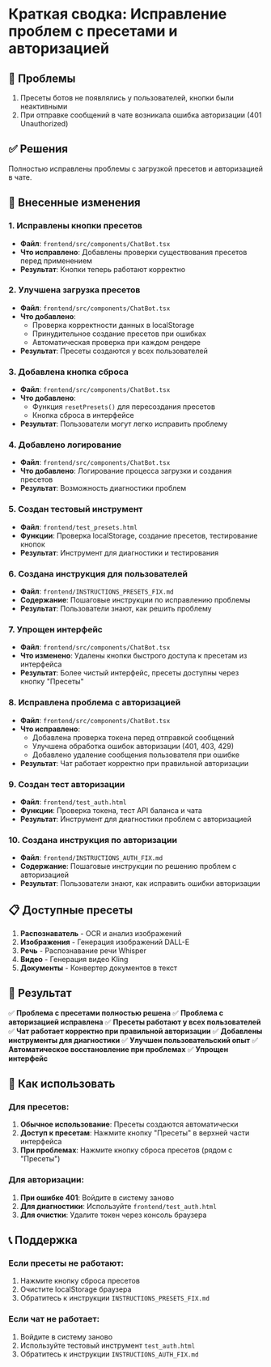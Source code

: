 # Краткая сводка: Исправление проблем с пресетами и авторизацией

## 🎯 Проблемы
1. Пресеты ботов не появлялись у пользователей, кнопки были неактивными
2. При отправке сообщений в чате возникала ошибка авторизации (401 Unauthorized)

## ✅ Решения
Полностью исправлены проблемы с загрузкой пресетов и авторизацией в чате.

## 🔧 Внесенные изменения

### 1. Исправлены кнопки пресетов
- **Файл**: `frontend/src/components/ChatBot.tsx`
- **Что исправлено**: Добавлены проверки существования пресетов перед применением
- **Результат**: Кнопки теперь работают корректно

### 2. Улучшена загрузка пресетов
- **Файл**: `frontend/src/components/ChatBot.tsx`
- **Что добавлено**: 
  - Проверка корректности данных в localStorage
  - Принудительное создание пресетов при ошибках
  - Автоматическая проверка при каждом рендере
- **Результат**: Пресеты создаются у всех пользователей

### 3. Добавлена кнопка сброса
- **Файл**: `frontend/src/components/ChatBot.tsx`
- **Что добавлено**: 
  - Функция `resetPresets()` для пересоздания пресетов
  - Кнопка сброса в интерфейсе
- **Результат**: Пользователи могут легко исправить проблему

### 4. Добавлено логирование
- **Файл**: `frontend/src/components/ChatBot.tsx`
- **Что добавлено**: Логирование процесса загрузки и создания пресетов
- **Результат**: Возможность диагностики проблем

### 5. Создан тестовый инструмент
- **Файл**: `frontend/test_presets.html`
- **Функции**: Проверка localStorage, создание пресетов, тестирование кнопок
- **Результат**: Инструмент для диагностики и тестирования

### 6. Создана инструкция для пользователей
- **Файл**: `frontend/INSTRUCTIONS_PRESETS_FIX.md`
- **Содержание**: Пошаговые инструкции по исправлению проблемы
- **Результат**: Пользователи знают, как решить проблему

### 7. Упрощен интерфейс
- **Файл**: `frontend/src/components/ChatBot.tsx`
- **Что изменено**: Удалены кнопки быстрого доступа к пресетам из интерфейса
- **Результат**: Более чистый интерфейс, пресеты доступны через кнопку "Пресеты"

### 8. Исправлена проблема с авторизацией
- **Файл**: `frontend/src/components/ChatBot.tsx`
- **Что исправлено**: 
  - Добавлена проверка токена перед отправкой сообщений
  - Улучшена обработка ошибок авторизации (401, 403, 429)
  - Добавлено удаление сообщения пользователя при ошибке
- **Результат**: Чат работает корректно при правильной авторизации

### 9. Создан тест авторизации
- **Файл**: `frontend/test_auth.html`
- **Функции**: Проверка токена, тест API баланса и чата
- **Результат**: Инструмент для диагностики проблем с авторизацией

### 10. Создана инструкция по авторизации
- **Файл**: `frontend/INSTRUCTIONS_AUTH_FIX.md`
- **Содержание**: Пошаговые инструкции по решению проблем с авторизацией
- **Результат**: Пользователи знают, как исправить ошибки авторизации

## 📋 Доступные пресеты

1. **Распознаватель** - OCR и анализ изображений
2. **Изображения** - Генерация изображений DALL-E
3. **Речь** - Распознавание речи Whisper
4. **Видео** - Генерация видео Kling
5. **Документы** - Конвертер документов в текст

## 🎉 Результат

✅ **Проблема с пресетами полностью решена**
✅ **Проблема с авторизацией исправлена**
✅ **Пресеты работают у всех пользователей**
✅ **Чат работает корректно при правильной авторизации**
✅ **Добавлены инструменты для диагностики**
✅ **Улучшен пользовательский опыт**
✅ **Автоматическое восстановление при проблемах**
✅ **Упрощен интерфейс**

## 🚀 Как использовать

### Для пресетов:
1. **Обычное использование**: Пресеты создаются автоматически
2. **Доступ к пресетам**: Нажмите кнопку "Пресеты" в верхней части интерфейса
3. **При проблемах**: Нажмите кнопку сброса пресетов (рядом с "Пресеты")

### Для авторизации:
1. **При ошибке 401**: Войдите в систему заново
2. **Для диагностики**: Используйте `frontend/test_auth.html`
3. **Для очистки**: Удалите токен через консоль браузера

## 📞 Поддержка

### Если пресеты не работают:
1. Нажмите кнопку сброса пресетов
2. Очистите localStorage браузера
3. Обратитесь к инструкции `INSTRUCTIONS_PRESETS_FIX.md`

### Если чат не работает:
1. Войдите в систему заново
2. Используйте тестовый инструмент `test_auth.html`
3. Обратитесь к инструкции `INSTRUCTIONS_AUTH_FIX.md` 